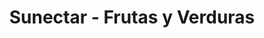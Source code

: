 ---
title: "Sunectar - Frutas y Verduras"
url: /madrid/sunectar-frutas-y-verduras/
shop: Gemüse & Obst
---